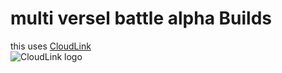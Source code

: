 # multi versel battle alpha Builds

this uses [CloudLink](https://github.com/MikeDev101/cloudlink)<br>
![CloudLink logo](https://github.com/multi-versel-battle-team/alpha-Builds/blob/main/assets/images/CloudLink.svg)
